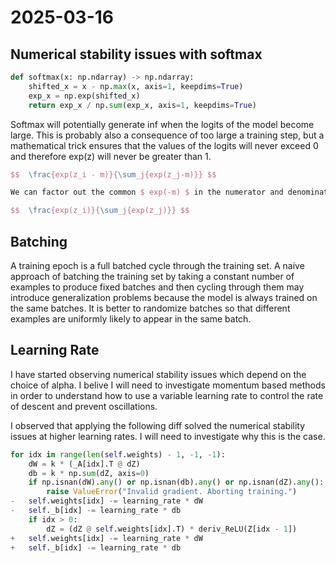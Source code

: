 # 2025-03-16

## Numerical stability issues with softmax

```python
def softmax(x: np.ndarray) -> np.ndarray:
    shifted_x = x - np.max(x, axis=1, keepdims=True)
    exp_x = np.exp(shifted_x)
    return exp_x / np.sum(exp_x, axis=1, keepdims=True)
```

Softmax will potentially generate inf when the logits of the model become large. This is probably also a consequence of too large
a training step, but a mathematical trick ensures that the values of the logits will never exceed 0 and therefore exp(z) will never be greater than 1.

```latex
$$  \frac{exp(z_i - m)}{\sum_j{exp(z_j-m)}} $$

We can factor out the common $ exp(-m) $ in the numerator and denominator in order to recover the softmax function.

$$  \frac{exp(z_i)}{\sum_j{exp(z_j)}} $$
```

## Batching

A training epoch is a full batched cycle through the training set. A naive approach of batching the training set by taking a constant number of examples to produce fixed batches and then cycling through them may introduce generalization problems because the model is always trained on the same batches. It is better to randomize batches so that different examples are uniformly likely to appear in the same batch.

## Learning Rate

I have started observing numerical stability issues which depend on the choice of alpha. I belive I will need to investigate momentum based methods in order to understand how to use a variable learning rate to control the rate of descent and prevent oscillations.

I observed that applying the following diff solved the numerical stability issues at higher learning rates. I will need to investigate why this is the case.

```python
for idx in range(len(self.weights) - 1, -1, -1):
    dW = k * (_A[idx].T @ dZ)
    db = k * np.sum(dZ, axis=0)
    if np.isnan(dW).any() or np.isnan(db).any() or np.isnan(dZ).any():
        raise ValueError("Invalid gradient. Aborting training.")
-   self.weights[idx] -= learning_rate * dW
-   self._b[idx] -= learning_rate * db
    if idx > 0:
        dZ = (dZ @ self.weights[idx].T) * deriv_ReLU(Z[idx - 1])
+   self.weights[idx] -= learning_rate * dW
+   self._b[idx] -= learning_rate * db
```
